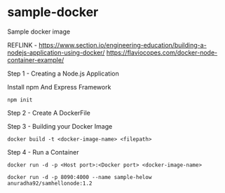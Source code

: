 # sample-docker
Sample docker image

REFLINK - https://www.section.io/engineering-education/building-a-nodejs-application-using-docker/
	  https://flaviocopes.com/docker-node-container-example/

Step 1 - Creating a Node.js Application

Install npm And Express Framework

	npm init

Step 2 - Create A DockerFile

Step 3 - Building your Docker Image
	
	docker build -t <docker-image-name> <filepath>

Step 4 - Run a Container

	docker run -d -p <Host port>:<Docker port> <docker-image-name>
	
	docker run -d -p 8090:4000 --name sample-helow anuradha92/samhellonode:1.2
